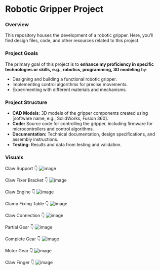 # Robotic Gripper Project

### Overview
This repository houses the development of a robotic gripper. Here, you'll find design files, code, and other resources related to this project.

### Project Goals
The primary goal of this project is to **enhance my proficiency in specific technologies or skills, e.g., robotics, programming, 3D modeling** by:

* Designing and building a functional robotic gripper.
* Implementing control algorithms for precise movements.
* Experimenting with different materials and mechanisms.

### Project Structure
* **CAD Models:** 3D models of the gripper components created using [software name, e.g., SolidWorks, Fusion 360].
* **Code:** Source code for controlling the gripper, including firmware for microcontrollers and control algorithms.
* **Documentation:** Technical documentation, design specifications, and assembly instructions.
* **Testing:** Results and data from testing and validation.

### Visuals
Claw Support 👇
![image](https://github.com/user-attachments/assets/25bdfde8-34f0-43e3-b3d1-4efd7d4ca553)

Claw Fixer Bracket 👇
![image](https://github.com/user-attachments/assets/8391e229-64e7-43b0-840a-474fbc9da8b3)

Claw Engine 👇
![image](https://github.com/user-attachments/assets/258ca0ac-8efd-4b3c-9e68-0f9035309a29)

Clamp Fixing Table 👇
![image](https://github.com/user-attachments/assets/e38bec9e-dd63-4d03-b20a-111ab7f55c4e)

Claw Connection 👇
![image](https://github.com/user-attachments/assets/6ef5eca3-bed9-4e5e-bb8b-9177b22dac8e)

Partial Gear 👇
![image](https://github.com/user-attachments/assets/cb365231-2dd7-4ac7-b756-fda4b7e687bd)

Complete Gear 👇
![image](https://github.com/user-attachments/assets/182dc87a-17ac-4219-b543-734892268e1b)

Motor Gear 👇
![image](https://github.com/user-attachments/assets/2f501ddd-b0e2-4604-bb10-9aff5a862eb1)

Claw Finger 👇
![image](https://github.com/user-attachments/assets/a4501a42-efc9-4a2d-a0ad-170c0b076770)











